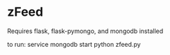 zFeed
=====

Requires flask, flask-pymongo, and mongodb installed

to run:
service mongodb start
python zfeed.py

